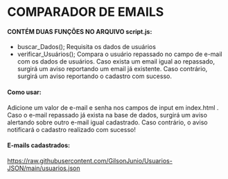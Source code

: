 # COMPARADOR DE EMAILS
#### CONTÉM DUAS FUNÇÕES NO ARQUIVO script.js:
* buscar_Dados(); Requisita os dados de usuários
* verificar_Usuários(); Compara o usuário repassado no campo de e-mail com os dados de usuários. Caso exista um email igual ao repassado, surgirá um aviso reportando um email já existente. Caso contrário, surgirá um aviso reportando o cadastro com sucesso.


#### Como usar:
Adicione um valor de e-mail e senha nos campos de input em index.html .
Caso o e-mail repassado já exista na base de dados, surgirá um aviso alertando sobre outro e-mail igual cadastrado. Caso contrário, o aviso notificará o cadastro realizado com sucesso!


#### E-mails cadastrados:
https://raw.githubusercontent.com/GilsonJunio/Usuarios-JSON/main/usuarios.json